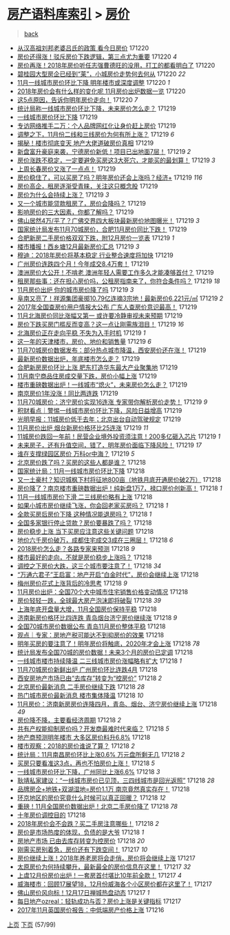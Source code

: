 [房产语料库索引](../../README.md)  > [房价](房价.md)
====
> [back](../README.md)

- [从汉高祖刘邦老婆吕氏的政策 看今日房价](http://jkwz.applinzi.com/ittc/7049086000318383121.html#%E4%BB%8E%E6%B1%89%E9%AB%98%E7%A5%96%E5%88%98%E9%82%A6%E8%80%81%E5%A9%86%E5%90%95%E6%B0%8F%E7%9A%84%E6%94%BF%E7%AD%96+%E7%9C%8B%E4%BB%8A%E6%97%A5%E6%88%BF%E4%BB%B7) 171220  
- [房价还得涨！驳斥房价下跌逻辑，第三点尤为重要](http://jkwz.applinzi.com/ittc/7048413246527112209.html#%E6%88%BF%E4%BB%B7%E8%BF%98%E5%BE%97%E6%B6%A8%EF%BC%81%E9%A9%B3%E6%96%A5%E6%88%BF%E4%BB%B7%E4%B8%8B%E8%B7%8C%E9%80%BB%E8%BE%91%EF%BC%8C%E7%AC%AC%E4%B8%89%E7%82%B9%E5%B0%A4%E4%B8%BA%E9%87%8D%E8%A6%81) 171220 *4* 
- [房价再涨！2018年房价听任志强曹德旺的没用，打工的都看明白了](http://jkwz.applinzi.com/ittc/7048727154462819345.html#%E6%88%BF%E4%BB%B7%E5%86%8D%E6%B6%A8%EF%BC%812018%E5%B9%B4%E6%88%BF%E4%BB%B7%E5%90%AC%E4%BB%BB%E5%BF%97%E5%BC%BA%E6%9B%B9%E5%BE%B7%E6%97%BA%E7%9A%84%E6%B2%A1%E7%94%A8%EF%BC%8C%E6%89%93%E5%B7%A5%E7%9A%84%E9%83%BD%E7%9C%8B%E6%98%8E%E7%99%BD%E4%BA%86) 171220  
- [碧桂园大型房企已经到“莱”，小城房价走势何去何从](http://jkwz.applinzi.com/ittc/7049069646882276369.html#%E7%A2%A7%E6%A1%82%E5%9B%AD%E5%A4%A7%E5%9E%8B%E6%88%BF%E4%BC%81%E5%B7%B2%E7%BB%8F%E5%88%B0%E2%80%9C%E8%8E%B1%E2%80%9D%EF%BC%8C%E5%B0%8F%E5%9F%8E%E6%88%BF%E4%BB%B7%E8%B5%B0%E5%8A%BF%E4%BD%95%E5%8E%BB%E4%BD%95%E4%BB%8E) 171220 *22* 
- [11月一线城市房价环比下降 明年楼市或深度调整](http://jkwz.applinzi.com/ittc/7048700790124839952.html#11%E6%9C%88%E4%B8%80%E7%BA%BF%E5%9F%8E%E5%B8%82%E6%88%BF%E4%BB%B7%E7%8E%AF%E6%AF%94%E4%B8%8B%E9%99%8D+%E6%98%8E%E5%B9%B4%E6%A5%BC%E5%B8%82%E6%88%96%E6%B7%B1%E5%BA%A6%E8%B0%83%E6%95%B4) 171220 *1* 
- [2018年房价会有什么样的变化呢 11月房价出炉数据一览](http://jkwz.applinzi.com/ittc/7048741664082887697.html#2018%E5%B9%B4%E6%88%BF%E4%BB%B7%E4%BC%9A%E6%9C%89%E4%BB%80%E4%B9%88%E6%A0%B7%E7%9A%84%E5%8F%98%E5%8C%96%E5%91%A2+11%E6%9C%88%E6%88%BF%E4%BB%B7%E5%87%BA%E7%82%89%E6%95%B0%E6%8D%AE%E4%B8%80%E8%A7%88) 171220  
- [这5点原因，告诉你明年房价走向！](http://jkwz.applinzi.com/ittc/7048946873329517585.html#%E8%BF%995%E7%82%B9%E5%8E%9F%E5%9B%A0%EF%BC%8C%E5%91%8A%E8%AF%89%E4%BD%A0%E6%98%8E%E5%B9%B4%E6%88%BF%E4%BB%B7%E8%B5%B0%E5%90%91%EF%BC%81) 171220 *7* 
- [统计局称一线城市房价环比下降，未来房价怎么走？](http://jkwz.applinzi.com/ittc/7048914936992891921.html#%E7%BB%9F%E8%AE%A1%E5%B1%80%E7%A7%B0%E4%B8%80%E7%BA%BF%E5%9F%8E%E5%B8%82%E6%88%BF%E4%BB%B7%E7%8E%AF%E6%AF%94%E4%B8%8B%E9%99%8D%EF%BC%8C%E6%9C%AA%E6%9D%A5%E6%88%BF%E4%BB%B7%E6%80%8E%E4%B9%88%E8%B5%B0%EF%BC%9F) 171219  
- [一线城市房价环比下降](http://jkwz.applinzi.com/ittc/7048905839849505809.html#%E4%B8%80%E7%BA%BF%E5%9F%8E%E5%B8%82%E6%88%BF%E4%BB%B7%E7%8E%AF%E6%AF%94%E4%B8%8B%E9%99%8D) 171219  
- [专访网络推手二万：个人品牌网红化让身价赶上房价](http://jkwz.applinzi.com/ittc/7048900752074867728.html#%E4%B8%93%E8%AE%BF%E7%BD%91%E7%BB%9C%E6%8E%A8%E6%89%8B%E4%BA%8C%E4%B8%87%EF%BC%9A%E4%B8%AA%E4%BA%BA%E5%93%81%E7%89%8C%E7%BD%91%E7%BA%A2%E5%8C%96%E8%AE%A9%E8%BA%AB%E4%BB%B7%E8%B5%B6%E4%B8%8A%E6%88%BF%E4%BB%B7) 171219  
- [调整之下，11月份二线和三线房价为何有所上涨？](http://jkwz.applinzi.com/ittc/7048894023886963729.html#%E8%B0%83%E6%95%B4%E4%B9%8B%E4%B8%8B%EF%BC%8C11%E6%9C%88%E4%BB%BD%E4%BA%8C%E7%BA%BF%E5%92%8C%E4%B8%89%E7%BA%BF%E6%88%BF%E4%BB%B7%E4%B8%BA%E4%BD%95%E6%9C%89%E6%89%80%E4%B8%8A%E6%B6%A8%EF%BC%9F) 171219 *6* 
- [揭秘！楼市彻底变天 地产大佬道破房价真相](http://jkwz.applinzi.com/ittc/7048844151494280208.html#%E6%8F%AD%E7%A7%98%EF%BC%81%E6%A5%BC%E5%B8%82%E5%BD%BB%E5%BA%95%E5%8F%98%E5%A4%A9+%E5%9C%B0%E4%BA%A7%E5%A4%A7%E4%BD%AC%E9%81%93%E7%A0%B4%E6%88%BF%E4%BB%B7%E7%9C%9F%E7%9B%B8) 171219  
- [新盘富升豪庭来袭，宁德房价新低！项目已出地面7层！](http://jkwz.applinzi.com/ittc/7048836610639004689.html#%E6%96%B0%E7%9B%98%E5%AF%8C%E5%8D%87%E8%B1%AA%E5%BA%AD%E6%9D%A5%E8%A2%AD%EF%BC%8C%E5%AE%81%E5%BE%B7%E6%88%BF%E4%BB%B7%E6%96%B0%E4%BD%8E%EF%BC%81%E9%A1%B9%E7%9B%AE%E5%B7%B2%E5%87%BA%E5%9C%B0%E9%9D%A27%E5%B1%82%EF%BC%81) 171219 *2* 
- [房价涨跌不稳定，一定要避免买房这3大死穴，才能买的最划算！](http://jkwz.applinzi.com/ittc/7048836522269213713.html#%E6%88%BF%E4%BB%B7%E6%B6%A8%E8%B7%8C%E4%B8%8D%E7%A8%B3%E5%AE%9A%EF%BC%8C%E4%B8%80%E5%AE%9A%E8%A6%81%E9%81%BF%E5%85%8D%E4%B9%B0%E6%88%BF%E8%BF%993%E5%A4%A7%E6%AD%BB%E7%A9%B4%EF%BC%8C%E6%89%8D%E8%83%BD%E4%B9%B0%E7%9A%84%E6%9C%80%E5%88%92%E7%AE%97%EF%BC%81) 171219 *3* 
- [上周长春房价又涨了一点点！](http://jkwz.applinzi.com/ittc/7048833650479596560.html#%E4%B8%8A%E5%91%A8%E9%95%BF%E6%98%A5%E6%88%BF%E4%BB%B7%E5%8F%88%E6%B6%A8%E4%BA%86%E4%B8%80%E7%82%B9%E7%82%B9%EF%BC%81) 171219  
- [房价稳住了，可以买房了吗？明年房价还会上涨吗？经济+](http://jkwz.applinzi.com/ittc/7048831770869367824.html#%E6%88%BF%E4%BB%B7%E7%A8%B3%E4%BD%8F%E4%BA%86%EF%BC%8C%E5%8F%AF%E4%BB%A5%E4%B9%B0%E6%88%BF%E4%BA%86%E5%90%97%EF%BC%9F%E6%98%8E%E5%B9%B4%E6%88%BF%E4%BB%B7%E8%BF%98%E4%BC%9A%E4%B8%8A%E6%B6%A8%E5%90%97%EF%BC%9F%E7%BB%8F%E6%B5%8E%2B) 171219 *116* 
- [房价高企，租房逐渐受青睐，关注这只概念股](http://jkwz.applinzi.com/ittc/7048827872888751120.html#%E6%88%BF%E4%BB%B7%E9%AB%98%E4%BC%81%EF%BC%8C%E7%A7%9F%E6%88%BF%E9%80%90%E6%B8%90%E5%8F%97%E9%9D%92%E7%9D%90%EF%BC%8C%E5%85%B3%E6%B3%A8%E8%BF%99%E5%8F%AA%E6%A6%82%E5%BF%B5%E8%82%A1) 171219  
- [房价为什么会持续上涨？](http://jkwz.applinzi.com/ittc/7048826429695853584.html#%E6%88%BF%E4%BB%B7%E4%B8%BA%E4%BB%80%E4%B9%88%E4%BC%9A%E6%8C%81%E7%BB%AD%E4%B8%8A%E6%B6%A8%EF%BC%9F) 171219 *3* 
- [又一个城市能贷款租房了，房价会降吗？](http://jkwz.applinzi.com/ittc/7048825133836272656.html#%E5%8F%88%E4%B8%80%E4%B8%AA%E5%9F%8E%E5%B8%82%E8%83%BD%E8%B4%B7%E6%AC%BE%E7%A7%9F%E6%88%BF%E4%BA%86%EF%BC%8C%E6%88%BF%E4%BB%B7%E4%BC%9A%E9%99%8D%E5%90%97%EF%BC%9F) 171219  
- [影响房价的三大因素，你都了解吗？](http://jkwz.applinzi.com/ittc/7048820445036413968.html#%E5%BD%B1%E5%93%8D%E6%88%BF%E4%BB%B7%E7%9A%84%E4%B8%89%E5%A4%A7%E5%9B%A0%E7%B4%A0%EF%BC%8C%E4%BD%A0%E9%83%BD%E4%BA%86%E8%A7%A3%E5%90%97%EF%BC%9F) 171219  
- [佛山居然4万/平了？广佛交界四大板块最新房价地图曝光！](http://jkwz.applinzi.com/ittc/7048816250505921553.html#%E4%BD%9B%E5%B1%B1%E5%B1%85%E7%84%B64%E4%B8%87%2F%E5%B9%B3%E4%BA%86%EF%BC%9F%E5%B9%BF%E4%BD%9B%E4%BA%A4%E7%95%8C%E5%9B%9B%E5%A4%A7%E6%9D%BF%E5%9D%97%E6%9C%80%E6%96%B0%E6%88%BF%E4%BB%B7%E5%9C%B0%E5%9B%BE%E6%9B%9D%E5%85%89%EF%BC%81) 171219 *3* 
- [国家统计局发布11月70城房价，合肥11月房价同比下跌！](http://jkwz.applinzi.com/ittc/7048816012969903120.html#%E5%9B%BD%E5%AE%B6%E7%BB%9F%E8%AE%A1%E5%B1%80%E5%8F%91%E5%B8%8311%E6%9C%8870%E5%9F%8E%E6%88%BF%E4%BB%B7%EF%BC%8C%E5%90%88%E8%82%A511%E6%9C%88%E6%88%BF%E4%BB%B7%E5%90%8C%E6%AF%94%E4%B8%8B%E8%B7%8C%EF%BC%81) 171219  
- [合肥新房二手房价格双双下跌，附12月房价一览表](http://jkwz.applinzi.com/ittc/7048813770292331537.html#%E5%90%88%E8%82%A5%E6%96%B0%E6%88%BF%E4%BA%8C%E6%89%8B%E6%88%BF%E4%BB%B7%E6%A0%BC%E5%8F%8C%E5%8F%8C%E4%B8%8B%E8%B7%8C%EF%BC%8C%E9%99%8412%E6%9C%88%E6%88%BF%E4%BB%B7%E4%B8%80%E8%A7%88%E8%A1%A8) 171219 *1* 
- [楼市播报！西乡塘12月最新房价汇总](http://jkwz.applinzi.com/ittc/7048801536782631952.html#%E6%A5%BC%E5%B8%82%E6%92%AD%E6%8A%A5%EF%BC%81%E8%A5%BF%E4%B9%A1%E5%A1%9812%E6%9C%88%E6%9C%80%E6%96%B0%E6%88%BF%E4%BB%B7%E6%B1%87%E6%80%BB) 171219 *3* 
- [穆迪：2018年房价将基本稳定 行业整合速度将加快](http://jkwz.applinzi.com/ittc/7048800553734243344.html#%E7%A9%86%E8%BF%AA%EF%BC%9A2018%E5%B9%B4%E6%88%BF%E4%BB%B7%E5%B0%86%E5%9F%BA%E6%9C%AC%E7%A8%B3%E5%AE%9A+%E8%A1%8C%E4%B8%9A%E6%95%B4%E5%90%88%E9%80%9F%E5%BA%A6%E5%B0%86%E5%8A%A0%E5%BF%AB) 171219  
- [广州房价连跌四个月！今年成交8.4万套！](http://jkwz.applinzi.com/ittc/7048796980803798033.html#%E5%B9%BF%E5%B7%9E%E6%88%BF%E4%BB%B7%E8%BF%9E%E8%B7%8C%E5%9B%9B%E4%B8%AA%E6%9C%88%EF%BC%81%E4%BB%8A%E5%B9%B4%E6%88%90%E4%BA%A48.4%E4%B8%87%E5%A5%97%EF%BC%81) 171219  
- [澳洲房价大公开！不啃老 澳洲年轻人需要工作多久才能凑够首付？](http://jkwz.applinzi.com/ittc/7048787611643020304.html#%E6%BE%B3%E6%B4%B2%E6%88%BF%E4%BB%B7%E5%A4%A7%E5%85%AC%E5%BC%80%EF%BC%81%E4%B8%8D%E5%95%83%E8%80%81+%E6%BE%B3%E6%B4%B2%E5%B9%B4%E8%BD%BB%E4%BA%BA%E9%9C%80%E8%A6%81%E5%B7%A5%E4%BD%9C%E5%A4%9A%E4%B9%85%E6%89%8D%E8%83%BD%E5%87%91%E5%A4%9F%E9%A6%96%E4%BB%98%EF%BC%9F) 171219  
- [租房那些事：还在担心房价吗，公租房指南来了，你符合条件吗？](http://jkwz.applinzi.com/ittc/7048784135181566993.html#%E7%A7%9F%E6%88%BF%E9%82%A3%E4%BA%9B%E4%BA%8B%EF%BC%9A%E8%BF%98%E5%9C%A8%E6%8B%85%E5%BF%83%E6%88%BF%E4%BB%B7%E5%90%97%EF%BC%8C%E5%85%AC%E7%A7%9F%E6%88%BF%E6%8C%87%E5%8D%97%E6%9D%A5%E4%BA%86%EF%BC%8C%E4%BD%A0%E7%AC%A6%E5%90%88%E6%9D%A1%E4%BB%B6%E5%90%97%EF%BC%9F) 171219 *18* 
- [11月房价出炉 你的城市房价降了吗](http://jkwz.applinzi.com/ittc/7048757259721507857.html#11%E6%9C%88%E6%88%BF%E4%BB%B7%E5%87%BA%E7%82%89+%E4%BD%A0%E7%9A%84%E5%9F%8E%E5%B8%82%E6%88%BF%E4%BB%B7%E9%99%8D%E4%BA%86%E5%90%97) 171219 *3* 
- [阜南又亮了！祥源集团豪掷10.79亿连摘3宗地！最新房价6,221元/㎡](http://jkwz.applinzi.com/ittc/7048747217156834321.html#%E9%98%9C%E5%8D%97%E5%8F%88%E4%BA%AE%E4%BA%86%EF%BC%81%E7%A5%A5%E6%BA%90%E9%9B%86%E5%9B%A2%E8%B1%AA%E6%8E%B710.79%E4%BA%BF%E8%BF%9E%E6%91%983%E5%AE%97%E5%9C%B0%EF%BC%81%E6%9C%80%E6%96%B0%E6%88%BF%E4%BB%B76%2C221%E5%85%83%2F%E3%8E%A1) 171219 *2* 
- [2017年全国查房价用户情报大公布 广东人查房价意识最高！](http://jkwz.applinzi.com/ittc/7048746239313576976.html#2017%E5%B9%B4%E5%85%A8%E5%9B%BD%E6%9F%A5%E6%88%BF%E4%BB%B7%E7%94%A8%E6%88%B7%E6%83%85%E6%8A%A5%E5%A4%A7%E5%85%AC%E5%B8%83+%E5%B9%BF%E4%B8%9C%E4%BA%BA%E6%9F%A5%E6%88%BF%E4%BB%B7%E6%84%8F%E8%AF%86%E6%9C%80%E9%AB%98%EF%BC%81) 171219  
- [11月北海房价同比涨幅又第一 或许要冷静审视未来预期](http://jkwz.applinzi.com/ittc/7048741752658199569.html#11%E6%9C%88%E5%8C%97%E6%B5%B7%E6%88%BF%E4%BB%B7%E5%90%8C%E6%AF%94%E6%B6%A8%E5%B9%85%E5%8F%88%E7%AC%AC%E4%B8%80+%E6%88%96%E8%AE%B8%E8%A6%81%E5%86%B7%E9%9D%99%E5%AE%A1%E8%A7%86%E6%9C%AA%E6%9D%A5%E9%A2%84%E6%9C%9F) 171219  
- [房价下跌买房门槛反而变高？这一点让刚需族泪目！](http://jkwz.applinzi.com/ittc/7048739315796935697.html#%E6%88%BF%E4%BB%B7%E4%B8%8B%E8%B7%8C%E4%B9%B0%E6%88%BF%E9%97%A8%E6%A7%9B%E5%8F%8D%E8%80%8C%E5%8F%98%E9%AB%98%EF%BC%9F%E8%BF%99%E4%B8%80%E7%82%B9%E8%AE%A9%E5%88%9A%E9%9C%80%E6%97%8F%E6%B3%AA%E7%9B%AE%EF%BC%81) 171219 *16* 
- [北海房价正在走向平稳 不失为入手时机](http://jkwz.applinzi.com/ittc/7048735813183996945.html#%E5%8C%97%E6%B5%B7%E6%88%BF%E4%BB%B7%E6%AD%A3%E5%9C%A8%E8%B5%B0%E5%90%91%E5%B9%B3%E7%A8%B3+%E4%B8%8D%E5%A4%B1%E4%B8%BA%E5%85%A5%E6%89%8B%E6%97%B6%E6%9C%BA) 171219 *1* 
- [这一年的天津楼市，房价、地价和销售量](http://jkwz.applinzi.com/ittc/7048734616070915088.html#%E8%BF%99%E4%B8%80%E5%B9%B4%E7%9A%84%E5%A4%A9%E6%B4%A5%E6%A5%BC%E5%B8%82%EF%BC%8C%E6%88%BF%E4%BB%B7%E3%80%81%E5%9C%B0%E4%BB%B7%E5%92%8C%E9%94%80%E5%94%AE%E9%87%8F) 171219 *6* 
- [11月70城房价数据发布：部分热点城市降温，西安房价还在涨！](http://jkwz.applinzi.com/ittc/7048732416858915857.html#11%E6%9C%8870%E5%9F%8E%E6%88%BF%E4%BB%B7%E6%95%B0%E6%8D%AE%E5%8F%91%E5%B8%83%EF%BC%9A%E9%83%A8%E5%88%86%E7%83%AD%E7%82%B9%E5%9F%8E%E5%B8%82%E9%99%8D%E6%B8%A9%EF%BC%8C%E8%A5%BF%E5%AE%89%E6%88%BF%E4%BB%B7%E8%BF%98%E5%9C%A8%E6%B6%A8%EF%BC%81) 171219  
- [最新房价数据出炉，年底楼市怎么走？](http://jkwz.applinzi.com/ittc/7048726790778930193.html#%E6%9C%80%E6%96%B0%E6%88%BF%E4%BB%B7%E6%95%B0%E6%8D%AE%E5%87%BA%E7%82%89%EF%BC%8C%E5%B9%B4%E5%BA%95%E6%A5%BC%E5%B8%82%E6%80%8E%E4%B9%88%E8%B5%B0%EF%BC%9F) 171219  
- [合肥新房房价环比上涨 肥东打造华东最大产业聚集地](http://jkwz.applinzi.com/ittc/7048722210879964177.html#%E5%90%88%E8%82%A5%E6%96%B0%E6%88%BF%E6%88%BF%E4%BB%B7%E7%8E%AF%E6%AF%94%E4%B8%8A%E6%B6%A8+%E8%82%A5%E4%B8%9C%E6%89%93%E9%80%A0%E5%8D%8E%E4%B8%9C%E6%9C%80%E5%A4%A7%E4%BA%A7%E4%B8%9A%E8%81%9A%E9%9B%86%E5%9C%B0) 171219  
- [11月南宁商品住房成交量下跌，房价小幅上涨](http://jkwz.applinzi.com/ittc/7048721266586944528.html#11%E6%9C%88%E5%8D%97%E5%AE%81%E5%95%86%E5%93%81%E4%BD%8F%E6%88%BF%E6%88%90%E4%BA%A4%E9%87%8F%E4%B8%8B%E8%B7%8C%EF%BC%8C%E6%88%BF%E4%BB%B7%E5%B0%8F%E5%B9%85%E4%B8%8A%E6%B6%A8) 171219  
- [楼市重磅数据出炉！一线城市“熄火”，未来房价怎么走？](http://jkwz.applinzi.com/ittc/7048710931113051153.html#%E6%A5%BC%E5%B8%82%E9%87%8D%E7%A3%85%E6%95%B0%E6%8D%AE%E5%87%BA%E7%82%89%EF%BC%81%E4%B8%80%E7%BA%BF%E5%9F%8E%E5%B8%82%E2%80%9C%E7%86%84%E7%81%AB%E2%80%9D%EF%BC%8C%E6%9C%AA%E6%9D%A5%E6%88%BF%E4%BB%B7%E6%80%8E%E4%B9%88%E8%B5%B0%EF%BC%9F) 171219  
- [南京房价1年没涨！同比两连跌](http://jkwz.applinzi.com/ittc/7048713226655630353.html#%E5%8D%97%E4%BA%AC%E6%88%BF%E4%BB%B71%E5%B9%B4%E6%B2%A1%E6%B6%A8%EF%BC%81%E5%90%8C%E6%AF%94%E4%B8%A4%E8%BF%9E%E8%B7%8C) 171219  
- [11月70城房价：济宁房价实现16连涨 专家带你解析房价走势！](http://jkwz.applinzi.com/ittc/7048711532291032081.html#11%E6%9C%8870%E5%9F%8E%E6%88%BF%E4%BB%B7%EF%BC%9A%E6%B5%8E%E5%AE%81%E6%88%BF%E4%BB%B7%E5%AE%9E%E7%8E%B016%E8%BF%9E%E6%B6%A8+%E4%B8%93%E5%AE%B6%E5%B8%A6%E4%BD%A0%E8%A7%A3%E6%9E%90%E6%88%BF%E4%BB%B7%E8%B5%B0%E5%8A%BF%EF%BC%81) 171219 *9* 
- [积财看点｜警惕一线城市房价环比下降，风险日益增高](http://jkwz.applinzi.com/ittc/7048438137993298961.html#%E7%A7%AF%E8%B4%A2%E7%9C%8B%E7%82%B9%EF%BD%9C%E8%AD%A6%E6%83%95%E4%B8%80%E7%BA%BF%E5%9F%8E%E5%B8%82%E6%88%BF%E4%BB%B7%E7%8E%AF%E6%AF%94%E4%B8%8B%E9%99%8D%EF%BC%8C%E9%A3%8E%E9%99%A9%E6%97%A5%E7%9B%8A%E5%A2%9E%E9%AB%98) 171219  
- [光明早报：11城房价低于去年；北京出台自动驾驶规定](http://jkwz.applinzi.com/ittc/7048686571979539472.html#%E5%85%89%E6%98%8E%E6%97%A9%E6%8A%A5%EF%BC%9A11%E5%9F%8E%E6%88%BF%E4%BB%B7%E4%BD%8E%E4%BA%8E%E5%8E%BB%E5%B9%B4%EF%BC%9B%E5%8C%97%E4%BA%AC%E5%87%BA%E5%8F%B0%E8%87%AA%E5%8A%A8%E9%A9%BE%E9%A9%B6%E8%A7%84%E5%AE%9A) 171219  
- [11月房价出炉 烟台新房价格环比25连涨](http://jkwz.applinzi.com/ittc/7048682078676190225.html#11%E6%9C%88%E6%88%BF%E4%BB%B7%E5%87%BA%E7%82%89+%E7%83%9F%E5%8F%B0%E6%96%B0%E6%88%BF%E4%BB%B7%E6%A0%BC%E7%8E%AF%E6%AF%9425%E8%BF%9E%E6%B6%A8) 171219 *11* 
- [11城房价跌回一年前！民营企业境外投资须注意！200多亿砸入芯片](http://jkwz.applinzi.com/ittc/7048677925681890321.html#11%E5%9F%8E%E6%88%BF%E4%BB%B7%E8%B7%8C%E5%9B%9E%E4%B8%80%E5%B9%B4%E5%89%8D%EF%BC%81%E6%B0%91%E8%90%A5%E4%BC%81%E4%B8%9A%E5%A2%83%E5%A4%96%E6%8A%95%E8%B5%84%E9%A1%BB%E6%B3%A8%E6%84%8F%EF%BC%81200%E5%A4%9A%E4%BA%BF%E7%A0%B8%E5%85%A5%E8%8A%AF%E7%89%87) 171219 *1* 
- [未来房子，还有升值空间，错了，明年房价面临下降风险！](http://jkwz.applinzi.com/ittc/7048569779940492305.html#%E6%9C%AA%E6%9D%A5%E6%88%BF%E5%AD%90%EF%BC%8C%E8%BF%98%E6%9C%89%E5%8D%87%E5%80%BC%E7%A9%BA%E9%97%B4%EF%BC%8C%E9%94%99%E4%BA%86%EF%BC%8C%E6%98%8E%E5%B9%B4%E6%88%BF%E4%BB%B7%E9%9D%A2%E4%B8%B4%E4%B8%8B%E9%99%8D%E9%A3%8E%E9%99%A9%EF%BC%81) 171219 *17* 
- [谁在支撑绿园区房价 万科or中海？](http://jkwz.applinzi.com/ittc/7048568637307225105.html#%E8%B0%81%E5%9C%A8%E6%94%AF%E6%92%91%E7%BB%BF%E5%9B%AD%E5%8C%BA%E6%88%BF%E4%BB%B7+%E4%B8%87%E7%A7%91or%E4%B8%AD%E6%B5%B7%EF%BC%9F) 171219 *5* 
- [北京房价跌了吗？买房的这些人都是谁？](http://jkwz.applinzi.com/ittc/7048566950312018961.html#%E5%8C%97%E4%BA%AC%E6%88%BF%E4%BB%B7%E8%B7%8C%E4%BA%86%E5%90%97%EF%BC%9F%E4%B9%B0%E6%88%BF%E7%9A%84%E8%BF%99%E4%BA%9B%E4%BA%BA%E9%83%BD%E6%98%AF%E8%B0%81%EF%BC%9F) 171218  
- [国家统计局：11月一线城市房价环比下降](http://jkwz.applinzi.com/ittc/7048528512124716048.html#%E5%9B%BD%E5%AE%B6%E7%BB%9F%E8%AE%A1%E5%B1%80%EF%BC%9A11%E6%9C%88%E4%B8%80%E7%BA%BF%E5%9F%8E%E5%B8%82%E6%88%BF%E4%BB%B7%E7%8E%AF%E6%AF%94%E4%B8%8B%E9%99%8D) 171218  
- [又一土豪村？知识城枫下村将征地800亩（地铁月底开通房价破2万）](http://jkwz.applinzi.com/ittc/7048494942639358993.html#%E5%8F%88%E4%B8%80%E5%9C%9F%E8%B1%AA%E6%9D%91%EF%BC%9F%E7%9F%A5%E8%AF%86%E5%9F%8E%E6%9E%AB%E4%B8%8B%E6%9D%91%E5%B0%86%E5%BE%81%E5%9C%B0800%E4%BA%A9%EF%BC%88%E5%9C%B0%E9%93%81%E6%9C%88%E5%BA%95%E5%BC%80%E9%80%9A%E6%88%BF%E4%BB%B7%E7%A0%B42%E4%B8%87%EF%BC%89) 171218  
- [房价降了？南京楼市重磅数据出炉！纯新盘1万7，禄口房价创新高！](http://jkwz.applinzi.com/ittc/7048486238347068433.html#%E6%88%BF%E4%BB%B7%E9%99%8D%E4%BA%86%EF%BC%9F%E5%8D%97%E4%BA%AC%E6%A5%BC%E5%B8%82%E9%87%8D%E7%A3%85%E6%95%B0%E6%8D%AE%E5%87%BA%E7%82%89%EF%BC%81%E7%BA%AF%E6%96%B0%E7%9B%981%E4%B8%877%EF%BC%8C%E7%A6%84%E5%8F%A3%E6%88%BF%E4%BB%B7%E5%88%9B%E6%96%B0%E9%AB%98%EF%BC%81) 171218 *1* 
- [11月一线城市房价下滑 二三线房价略有上涨](http://jkwz.applinzi.com/ittc/7048486238074438672.html#11%E6%9C%88%E4%B8%80%E7%BA%BF%E5%9F%8E%E5%B8%82%E6%88%BF%E4%BB%B7%E4%B8%8B%E6%BB%91+%E4%BA%8C%E4%B8%89%E7%BA%BF%E6%88%BF%E4%BB%B7%E7%95%A5%E6%9C%89%E4%B8%8A%E6%B6%A8) 171218  
- [如果小城市房价继续飞涨，你会回老家买房吗？](http://jkwz.applinzi.com/ittc/7048478331505214480.html#%E5%A6%82%E6%9E%9C%E5%B0%8F%E5%9F%8E%E5%B8%82%E6%88%BF%E4%BB%B7%E7%BB%A7%E7%BB%AD%E9%A3%9E%E6%B6%A8%EF%BC%8C%E4%BD%A0%E4%BC%9A%E5%9B%9E%E8%80%81%E5%AE%B6%E4%B9%B0%E6%88%BF%E5%90%97%EF%BC%9F) 171218 *1* 
- [全款买房后房价下降 这种情况能退房吗？](http://jkwz.applinzi.com/ittc/7048475862356198416.html#%E5%85%A8%E6%AC%BE%E4%B9%B0%E6%88%BF%E5%90%8E%E6%88%BF%E4%BB%B7%E4%B8%8B%E9%99%8D+%E8%BF%99%E7%A7%8D%E6%83%85%E5%86%B5%E8%83%BD%E9%80%80%E6%88%BF%E5%90%97%EF%BC%9F) 171218 *1* 
- [全国多家银行停止贷款？房价要暴跌了吗？](http://jkwz.applinzi.com/ittc/7048474855672906769.html#%E5%85%A8%E5%9B%BD%E5%A4%9A%E5%AE%B6%E9%93%B6%E8%A1%8C%E5%81%9C%E6%AD%A2%E8%B4%B7%E6%AC%BE%EF%BC%9F%E6%88%BF%E4%BB%B7%E8%A6%81%E6%9A%B4%E8%B7%8C%E4%BA%86%E5%90%97%EF%BC%9F) 171218  
- [房价稳步上涨 当下买房应注意这些关键问题](http://jkwz.applinzi.com/ittc/7048474784831112209.html#%E6%88%BF%E4%BB%B7%E7%A8%B3%E6%AD%A5%E4%B8%8A%E6%B6%A8+%E5%BD%93%E4%B8%8B%E4%B9%B0%E6%88%BF%E5%BA%94%E6%B3%A8%E6%84%8F%E8%BF%99%E4%BA%9B%E5%85%B3%E9%94%AE%E9%97%AE%E9%A2%98) 171218  
- [地价六千房价破万，成都住宅成交3成在三圈层！](http://jkwz.applinzi.com/ittc/7048474759057114128.html#%E5%9C%B0%E4%BB%B7%E5%85%AD%E5%8D%83%E6%88%BF%E4%BB%B7%E7%A0%B4%E4%B8%87%EF%BC%8C%E6%88%90%E9%83%BD%E4%BD%8F%E5%AE%85%E6%88%90%E4%BA%A43%E6%88%90%E5%9C%A8%E4%B8%89%E5%9C%88%E5%B1%82%EF%BC%81) 171218 *6* 
- [2018房价怎么走？各路专家来预测](http://jkwz.applinzi.com/ittc/7048473938978407441.html#2018%E6%88%BF%E4%BB%B7%E6%80%8E%E4%B9%88%E8%B5%B0%EF%BC%9F%E5%90%84%E8%B7%AF%E4%B8%93%E5%AE%B6%E6%9D%A5%E9%A2%84%E6%B5%8B) 171218 *9* 
- [楼市最好的走向，不就是房价稳步上涨吗？](http://jkwz.applinzi.com/ittc/7048471122222253072.html#%E6%A5%BC%E5%B8%82%E6%9C%80%E5%A5%BD%E7%9A%84%E8%B5%B0%E5%90%91%EF%BC%8C%E4%B8%8D%E5%B0%B1%E6%98%AF%E6%88%BF%E4%BB%B7%E7%A8%B3%E6%AD%A5%E4%B8%8A%E6%B6%A8%E5%90%97%EF%BC%9F) 171218  
- [调控之下房价大跌，这三个城市要注意了！](http://jkwz.applinzi.com/ittc/7048469202401231888.html#%E8%B0%83%E6%8E%A7%E4%B9%8B%E4%B8%8B%E6%88%BF%E4%BB%B7%E5%A4%A7%E8%B7%8C%EF%BC%8C%E8%BF%99%E4%B8%89%E4%B8%AA%E5%9F%8E%E5%B8%82%E8%A6%81%E6%B3%A8%E6%84%8F%E4%BA%86%EF%BC%81) 171218 *34* 
- [“万通六君子”王启富：地产开启“白金时代”，房价会继续上涨](http://jkwz.applinzi.com/ittc/7048463006332093456.html#%E2%80%9C%E4%B8%87%E9%80%9A%E5%85%AD%E5%90%9B%E5%AD%90%E2%80%9D%E7%8E%8B%E5%90%AF%E5%AF%8C%EF%BC%9A%E5%9C%B0%E4%BA%A7%E5%BC%80%E5%90%AF%E2%80%9C%E7%99%BD%E9%87%91%E6%97%B6%E4%BB%A3%E2%80%9D%EF%BC%8C%E6%88%BF%E4%BB%B7%E4%BC%9A%E7%BB%A7%E7%BB%AD%E4%B8%8A%E6%B6%A8) 171218  
- [梅州房价花式上涨背后的冷思考](http://jkwz.applinzi.com/ittc/7048462934869541904.html#%E6%A2%85%E5%B7%9E%E6%88%BF%E4%BB%B7%E8%8A%B1%E5%BC%8F%E4%B8%8A%E6%B6%A8%E8%83%8C%E5%90%8E%E7%9A%84%E5%86%B7%E6%80%9D%E8%80%83) 171218 *9* 
- [11月房价出炉：全国70个大中城市住宅销售价格变动情况](http://jkwz.applinzi.com/ittc/7048462745647711248.html#11%E6%9C%88%E6%88%BF%E4%BB%B7%E5%87%BA%E7%82%89%EF%BC%9A%E5%85%A8%E5%9B%BD70%E4%B8%AA%E5%A4%A7%E4%B8%AD%E5%9F%8E%E5%B8%82%E4%BD%8F%E5%AE%85%E9%94%80%E5%94%AE%E4%BB%B7%E6%A0%BC%E5%8F%98%E5%8A%A8%E6%83%85%E5%86%B5) 171218  
- [房价轻轻一跌，全球最大房产泡沫即将破裂](http://jkwz.applinzi.com/ittc/7048453717488043024.html#%E6%88%BF%E4%BB%B7%E8%BD%BB%E8%BD%BB%E4%B8%80%E8%B7%8C%EF%BC%8C%E5%85%A8%E7%90%83%E6%9C%80%E5%A4%A7%E6%88%BF%E4%BA%A7%E6%B3%A1%E6%B2%AB%E5%8D%B3%E5%B0%86%E7%A0%B4%E8%A3%82) 171218 *39* 
- [上海年底开盘量大增，11月全国房价保持平稳](http://jkwz.applinzi.com/ittc/7048443151432287249.html#%E4%B8%8A%E6%B5%B7%E5%B9%B4%E5%BA%95%E5%BC%80%E7%9B%98%E9%87%8F%E5%A4%A7%E5%A2%9E%EF%BC%8C11%E6%9C%88%E5%85%A8%E5%9B%BD%E6%88%BF%E4%BB%B7%E4%BF%9D%E6%8C%81%E5%B9%B3%E7%A8%B3) 171218  
- [济南新房价格环比四连跌 青岛烟台济宁房价继续涨](http://jkwz.applinzi.com/ittc/7048434623489508368.html#%E6%B5%8E%E5%8D%97%E6%96%B0%E6%88%BF%E4%BB%B7%E6%A0%BC%E7%8E%AF%E6%AF%94%E5%9B%9B%E8%BF%9E%E8%B7%8C+%E9%9D%92%E5%B2%9B%E7%83%9F%E5%8F%B0%E6%B5%8E%E5%AE%81%E6%88%BF%E4%BB%B7%E7%BB%A7%E7%BB%AD%E6%B6%A8) 171218 *9* 
- [全国70城市房价数据公布 青岛11月房价整体平稳](http://jkwz.applinzi.com/ittc/7048432529084777488.html#%E5%85%A8%E5%9B%BD70%E5%9F%8E%E5%B8%82%E6%88%BF%E4%BB%B7%E6%95%B0%E6%8D%AE%E5%85%AC%E5%B8%83+%E9%9D%92%E5%B2%9B11%E6%9C%88%E6%88%BF%E4%BB%B7%E6%95%B4%E4%BD%93%E5%B9%B3%E7%A8%B3) 171218  
- [观点｜专家：房地产税可能达不到抑房价的效果](http://jkwz.applinzi.com/ittc/7048424540210725905.html#%E8%A7%82%E7%82%B9%EF%BD%9C%E4%B8%93%E5%AE%B6%EF%BC%9A%E6%88%BF%E5%9C%B0%E4%BA%A7%E7%A8%8E%E5%8F%AF%E8%83%BD%E8%BE%BE%E4%B8%8D%E5%88%B0%E6%8A%91%E6%88%BF%E4%BB%B7%E7%9A%84%E6%95%88%E6%9E%9C) 171218  
- [明年买房的要注意了！明年房价将触底，2020年才会上涨](http://jkwz.applinzi.com/ittc/7048418260251313169.html#%E6%98%8E%E5%B9%B4%E4%B9%B0%E6%88%BF%E7%9A%84%E8%A6%81%E6%B3%A8%E6%84%8F%E4%BA%86%EF%BC%81%E6%98%8E%E5%B9%B4%E6%88%BF%E4%BB%B7%E5%B0%86%E8%A7%A6%E5%BA%95%EF%BC%8C2020%E5%B9%B4%E6%89%8D%E4%BC%9A%E4%B8%8A%E6%B6%A8) 171218 *78* 
- [统计局发布全国70城的房价数据！未来3个月的房价已定调](http://jkwz.applinzi.com/ittc/7048415727856387089.html#%E7%BB%9F%E8%AE%A1%E5%B1%80%E5%8F%91%E5%B8%83%E5%85%A8%E5%9B%BD70%E5%9F%8E%E7%9A%84%E6%88%BF%E4%BB%B7%E6%95%B0%E6%8D%AE%EF%BC%81%E6%9C%AA%E6%9D%A53%E4%B8%AA%E6%9C%88%E7%9A%84%E6%88%BF%E4%BB%B7%E5%B7%B2%E5%AE%9A%E8%B0%83) 171218  
- [一线城市楼市持续降温 二三线城市房价涨幅略有扩大](http://jkwz.applinzi.com/ittc/7048409199287993360.html#%E4%B8%80%E7%BA%BF%E5%9F%8E%E5%B8%82%E6%A5%BC%E5%B8%82%E6%8C%81%E7%BB%AD%E9%99%8D%E6%B8%A9+%E4%BA%8C%E4%B8%89%E7%BA%BF%E5%9F%8E%E5%B8%82%E6%88%BF%E4%BB%B7%E6%B6%A8%E5%B9%85%E7%95%A5%E6%9C%89%E6%89%A9%E5%A4%A7) 171218 *1* 
- [11月70城房价新鲜出炉 广州房价环比连跌4月](http://jkwz.applinzi.com/ittc/7048407420504638481.html#11%E6%9C%8870%E5%9F%8E%E6%88%BF%E4%BB%B7%E6%96%B0%E9%B2%9C%E5%87%BA%E7%82%89+%E5%B9%BF%E5%B7%9E%E6%88%BF%E4%BB%B7%E7%8E%AF%E6%AF%94%E8%BF%9E%E8%B7%8C4%E6%9C%88) 171218  
- [西安房地产市场已由“去库存”转变为“控房价”](http://jkwz.applinzi.com/ittc/7048401966600815632.html#%E8%A5%BF%E5%AE%89%E6%88%BF%E5%9C%B0%E4%BA%A7%E5%B8%82%E5%9C%BA%E5%B7%B2%E7%94%B1%E2%80%9C%E5%8E%BB%E5%BA%93%E5%AD%98%E2%80%9D%E8%BD%AC%E5%8F%98%E4%B8%BA%E2%80%9C%E6%8E%A7%E6%88%BF%E4%BB%B7%E2%80%9D) 171218 *2* 
- [北京房价最新消息 二手房价继续下跌](http://jkwz.applinzi.com/ittc/7048385846112158737.html#%E5%8C%97%E4%BA%AC%E6%88%BF%E4%BB%B7%E6%9C%80%E6%96%B0%E6%B6%88%E6%81%AF+%E4%BA%8C%E6%89%8B%E6%88%BF%E4%BB%B7%E7%BB%A7%E7%BB%AD%E4%B8%8B%E8%B7%8C) 171218 *28* 
- [热门城市房价最新消息 楼市集体降温](http://jkwz.applinzi.com/ittc/7048385838998619153.html#%E7%83%AD%E9%97%A8%E5%9F%8E%E5%B8%82%E6%88%BF%E4%BB%B7%E6%9C%80%E6%96%B0%E6%B6%88%E6%81%AF+%E6%A5%BC%E5%B8%82%E9%9B%86%E4%BD%93%E9%99%8D%E6%B8%A9) 171218 *10* 
- [11月房价：济南新房房价连降四月，青岛、烟台、济宁房价继续上涨](http://jkwz.applinzi.com/ittc/7048382147067380753.html#11%E6%9C%88%E6%88%BF%E4%BB%B7%EF%BC%9A%E6%B5%8E%E5%8D%97%E6%96%B0%E6%88%BF%E6%88%BF%E4%BB%B7%E8%BF%9E%E9%99%8D%E5%9B%9B%E6%9C%88%EF%BC%8C%E9%9D%92%E5%B2%9B%E3%80%81%E7%83%9F%E5%8F%B0%E3%80%81%E6%B5%8E%E5%AE%81%E6%88%BF%E4%BB%B7%E7%BB%A7%E7%BB%AD%E4%B8%8A%E6%B6%A8) 171218 *49* 
- [房价降不降，主要看经济周期](http://jkwz.applinzi.com/ittc/7048381694019634193.html#%E6%88%BF%E4%BB%B7%E9%99%8D%E4%B8%8D%E9%99%8D%EF%BC%8C%E4%B8%BB%E8%A6%81%E7%9C%8B%E7%BB%8F%E6%B5%8E%E5%91%A8%E6%9C%9F) 171218 *2* 
- [共有产权能抑制房价吗？开发商最难时代来临？](http://jkwz.applinzi.com/ittc/7048347730122900497.html#%E5%85%B1%E6%9C%89%E4%BA%A7%E6%9D%83%E8%83%BD%E6%8A%91%E5%88%B6%E6%88%BF%E4%BB%B7%E5%90%97%EF%BC%9F%E5%BC%80%E5%8F%91%E5%95%86%E6%9C%80%E9%9A%BE%E6%97%B6%E4%BB%A3%E6%9D%A5%E4%B8%B4%EF%BC%9F) 171218 *5* 
- [地产商预测明年楼市 大多区房价料升6.8%](http://jkwz.applinzi.com/ittc/7048378034325816337.html#%E5%9C%B0%E4%BA%A7%E5%95%86%E9%A2%84%E6%B5%8B%E6%98%8E%E5%B9%B4%E6%A5%BC%E5%B8%82+%E5%A4%A7%E5%A4%9A%E5%8C%BA%E6%88%BF%E4%BB%B7%E6%96%99%E5%8D%876.8%25) 171218  
- [楼市观察：2018的房价谁说了算？](http://jkwz.applinzi.com/ittc/7048377281037206545.html#%E6%A5%BC%E5%B8%82%E8%A7%82%E5%AF%9F%EF%BC%9A2018%E7%9A%84%E6%88%BF%E4%BB%B7%E8%B0%81%E8%AF%B4%E4%BA%86%E7%AE%97%EF%BC%9F) 171218 *2* 
- [统计局：11月南昌房价环比上涨0.6% 万元盘所剩无几](http://jkwz.applinzi.com/ittc/7048375863563781136.html#%E7%BB%9F%E8%AE%A1%E5%B1%80%EF%BC%9A11%E6%9C%88%E5%8D%97%E6%98%8C%E6%88%BF%E4%BB%B7%E7%8E%AF%E6%AF%94%E4%B8%8A%E6%B6%A80.6%25+%E4%B8%87%E5%85%83%E7%9B%98%E6%89%80%E5%89%A9%E6%97%A0%E5%87%A0) 171218 *2* 
- [买房只要看准这3点，再也不怕房价上涨！](http://jkwz.applinzi.com/ittc/7048363225798673425.html#%E4%B9%B0%E6%88%BF%E5%8F%AA%E8%A6%81%E7%9C%8B%E5%87%86%E8%BF%993%E7%82%B9%EF%BC%8C%E5%86%8D%E4%B9%9F%E4%B8%8D%E6%80%95%E6%88%BF%E4%BB%B7%E4%B8%8A%E6%B6%A8%EF%BC%81) 171218 *5* 
- [一线城市房价环比下降，广州同比上涨6.6%](http://jkwz.applinzi.com/ittc/7048369672209040400.html#%E4%B8%80%E7%BA%BF%E5%9F%8E%E5%B8%82%E6%88%BF%E4%BB%B7%E7%8E%AF%E6%AF%94%E4%B8%8B%E9%99%8D%EF%BC%8C%E5%B9%BF%E5%B7%9E%E5%90%8C%E6%AF%94%E4%B8%8A%E6%B6%A86.6%25) 171218 *3* 
- [耿靖私家建议：“一线城市房价已见顶，三四线城市是回光返照”](http://jkwz.applinzi.com/ittc/7048369216271418384.html#%E8%80%BF%E9%9D%96%E7%A7%81%E5%AE%B6%E5%BB%BA%E8%AE%AE%EF%BC%9A%E2%80%9C%E4%B8%80%E7%BA%BF%E5%9F%8E%E5%B8%82%E6%88%BF%E4%BB%B7%E5%B7%B2%E8%A7%81%E9%A1%B6%EF%BC%8C%E4%B8%89%E5%9B%9B%E7%BA%BF%E5%9F%8E%E5%B8%82%E6%98%AF%E5%9B%9E%E5%85%89%E8%BF%94%E7%85%A7%E2%80%9D) 171218 *28* 
- [品牌房企+地铁+双湖湿地=房价1.1万 南京竟然真实存在！](http://jkwz.applinzi.com/ittc/7048361783004234769.html#%E5%93%81%E7%89%8C%E6%88%BF%E4%BC%81%2B%E5%9C%B0%E9%93%81%2B%E5%8F%8C%E6%B9%96%E6%B9%BF%E5%9C%B0%3D%E6%88%BF%E4%BB%B71.1%E4%B8%87+%E5%8D%97%E4%BA%AC%E7%AB%9F%E7%84%B6%E7%9C%9F%E5%AE%9E%E5%AD%98%E5%9C%A8%EF%BC%81) 171218  
- [环京地区的房价究竟什么时候可以真正回暖？](http://jkwz.applinzi.com/ittc/7048349145239127057.html#%E7%8E%AF%E4%BA%AC%E5%9C%B0%E5%8C%BA%E7%9A%84%E6%88%BF%E4%BB%B7%E7%A9%B6%E7%AB%9F%E4%BB%80%E4%B9%88%E6%97%B6%E5%80%99%E5%8F%AF%E4%BB%A5%E7%9C%9F%E6%AD%A3%E5%9B%9E%E6%9A%96%EF%BC%9F) 171218 *12* 
- [重磅！11月全国房价数据出炉！北京二手房价降了](http://jkwz.applinzi.com/ittc/7048348452008756241.html#%E9%87%8D%E7%A3%85%EF%BC%8111%E6%9C%88%E5%85%A8%E5%9B%BD%E6%88%BF%E4%BB%B7%E6%95%B0%E6%8D%AE%E5%87%BA%E7%82%89%EF%BC%81%E5%8C%97%E4%BA%AC%E4%BA%8C%E6%89%8B%E6%88%BF%E4%BB%B7%E9%99%8D%E4%BA%86) 171218 *78* 
- [十年房价调控目的](http://jkwz.applinzi.com/ittc/7048347383560143889.html#%E5%8D%81%E5%B9%B4%E6%88%BF%E4%BB%B7%E8%B0%83%E6%8E%A7%E7%9B%AE%E7%9A%84) 171218  
- [2018年房价会不会跌？买二手房注意哪些！](http://jkwz.applinzi.com/ittc/7048343457414775825.html#2018%E5%B9%B4%E6%88%BF%E4%BB%B7%E4%BC%9A%E4%B8%8D%E4%BC%9A%E8%B7%8C%EF%BC%9F%E4%B9%B0%E4%BA%8C%E6%89%8B%E6%88%BF%E6%B3%A8%E6%84%8F%E5%93%AA%E4%BA%9B%EF%BC%81) 171218 *2* 
- [房价是市场热度的体现，负债的是大爷](http://jkwz.applinzi.com/ittc/7048340714906190864.html#%E6%88%BF%E4%BB%B7%E6%98%AF%E5%B8%82%E5%9C%BA%E7%83%AD%E5%BA%A6%E7%9A%84%E4%BD%93%E7%8E%B0%EF%BC%8C%E8%B4%9F%E5%80%BA%E7%9A%84%E6%98%AF%E5%A4%A7%E7%88%B7) 171218 *1* 
- [房地产市场 已由去库存转变为控房价](http://jkwz.applinzi.com/ittc/7048285087060198416.html#%E6%88%BF%E5%9C%B0%E4%BA%A7%E5%B8%82%E5%9C%BA+%E5%B7%B2%E7%94%B1%E5%8E%BB%E5%BA%93%E5%AD%98%E8%BD%AC%E5%8F%98%E4%B8%BA%E6%8E%A7%E6%88%BF%E4%BB%B7) 171218 *20* 
- [刚需买房别着急，房价还有下跌空间！](http://jkwz.applinzi.com/ittc/7048059057728914449.html#%E5%88%9A%E9%9C%80%E4%B9%B0%E6%88%BF%E5%88%AB%E7%9D%80%E6%80%A5%EF%BC%8C%E6%88%BF%E4%BB%B7%E8%BF%98%E6%9C%89%E4%B8%8B%E8%B7%8C%E7%A9%BA%E9%97%B4%EF%BC%81) 171217 *10* 
- [房价继续上涨！2018年养老房将会走俏，房价将会继续上涨](http://jkwz.applinzi.com/ittc/7048030417582556177.html#%E6%88%BF%E4%BB%B7%E7%BB%A7%E7%BB%AD%E4%B8%8A%E6%B6%A8%EF%BC%812018%E5%B9%B4%E5%85%BB%E8%80%81%E6%88%BF%E5%B0%86%E4%BC%9A%E8%B5%B0%E4%BF%8F%EF%BC%8C%E6%88%BF%E4%BB%B7%E5%B0%86%E4%BC%9A%E7%BB%A7%E7%BB%AD%E4%B8%8A%E6%B6%A8) 171217  
- [太原房价为何持续攀升，最新最全的房价信息在这里！](http://jkwz.applinzi.com/ittc/7047782084486104081.html#%E5%A4%AA%E5%8E%9F%E6%88%BF%E4%BB%B7%E4%B8%BA%E4%BD%95%E6%8C%81%E7%BB%AD%E6%94%80%E5%8D%87%EF%BC%8C%E6%9C%80%E6%96%B0%E6%9C%80%E5%85%A8%E7%9A%84%E6%88%BF%E4%BB%B7%E4%BF%A1%E6%81%AF%E5%9C%A8%E8%BF%99%E9%87%8C%EF%BC%81) 171217 *32* 
- [上虞12月份房价出炉！一套房首付堪比10年前全款！](http://jkwz.applinzi.com/ittc/7047980050551407633.html#%E4%B8%8A%E8%99%9E12%E6%9C%88%E4%BB%BD%E6%88%BF%E4%BB%B7%E5%87%BA%E7%82%89%EF%BC%81%E4%B8%80%E5%A5%97%E6%88%BF%E9%A6%96%E4%BB%98%E5%A0%AA%E6%AF%9410%E5%B9%B4%E5%89%8D%E5%85%A8%E6%AC%BE%EF%BC%81) 171217 *4* 
- [威海楼市：回顾17展望18，12月份威海各个小区房价都在这里了！](http://jkwz.applinzi.com/ittc/7047977087179162640.html#%E5%A8%81%E6%B5%B7%E6%A5%BC%E5%B8%82%EF%BC%9A%E5%9B%9E%E9%A1%BE17%E5%B1%95%E6%9C%9B18%EF%BC%8C12%E6%9C%88%E4%BB%BD%E5%A8%81%E6%B5%B7%E5%90%84%E4%B8%AA%E5%B0%8F%E5%8C%BA%E6%88%BF%E4%BB%B7%E9%83%BD%E5%9C%A8%E8%BF%99%E9%87%8C%E4%BA%86%EF%BC%81) 171217  
- [佛山房价风向标！12月17日禅城热盘动态](http://jkwz.applinzi.com/ittc/7047974297539183632.html#%E4%BD%9B%E5%B1%B1%E6%88%BF%E4%BB%B7%E9%A3%8E%E5%90%91%E6%A0%87%EF%BC%8112%E6%9C%8817%E6%97%A5%E7%A6%85%E5%9F%8E%E7%83%AD%E7%9B%98%E5%8A%A8%E6%80%81) 171217 *1* 
- [每日地产ozreal：轻轨成功与否？房价上涨是关键指标](http://jkwz.applinzi.com/ittc/7047964349136634897.html#%E6%AF%8F%E6%97%A5%E5%9C%B0%E4%BA%A7ozreal%EF%BC%9A%E8%BD%BB%E8%BD%A8%E6%88%90%E5%8A%9F%E4%B8%8E%E5%90%A6%EF%BC%9F%E6%88%BF%E4%BB%B7%E4%B8%8A%E6%B6%A8%E6%98%AF%E5%85%B3%E9%94%AE%E6%8C%87%E6%A0%87) 171217  
- [2017年11月英国房价报告：中低端房产价格上涨](http://jkwz.applinzi.com/ittc/7047806529472824337.html#2017%E5%B9%B411%E6%9C%88%E8%8B%B1%E5%9B%BD%E6%88%BF%E4%BB%B7%E6%8A%A5%E5%91%8A%EF%BC%9A%E4%B8%AD%E4%BD%8E%E7%AB%AF%E6%88%BF%E4%BA%A7%E4%BB%B7%E6%A0%BC%E4%B8%8A%E6%B6%A8) 171216  


 [上页](房价58.md) [下页](房价56.md)          (57/99)